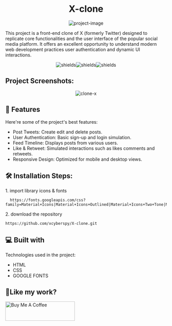 <h1 align="center" id="title">X-clone</h1>

<p align="center"><img src="https://socialify.git.ci/xcyberspy/X-clone/image?forks=1&amp;issues=1&amp;language=1&amp;name=1&amp;owner=1&amp;pattern=Diagonal%20Stripes&amp;pulls=1&amp;stargazers=1&amp;theme=Auto" alt="project-image"></p>

<p id="description">This project is a front-end clone of X (formerly Twitter) designed to replicate core functionalities and the user interface of the popular social media platform. It offers an excellent opportunity to understand modern web development practices user authentication and dynamic UI interactions.</p>

<p align="center"><img src="https://img.shields.io/badge/html5-%23E34F26.svg?style=for-the-badge&amp;logo=html5&amp;logoColor=white" alt="shields"><img src="https://img.shields.io/badge/css3-%231572B6.svg?style=for-the-badge&amp;logo=css3&amp;logoColor=white" alt="shields"><img src="https://img.shields.io/badge/X-%23000000.svg?style=for-the-badge&amp;logo=X&amp;logoColor=white" alt="shields"></p>



<h2>Project Screenshots:</h2>

<p align="center"  href="https://ibb.co/6FtgG4P"><img src="https://i.ibb.co/HqPnRrz/clone-x.png" alt="clone-x" border="0"></p>


  
  
<h2>🧐 Features</h2>

Here're some of the project's best features:

*   Post Tweets: Create edit and delete posts.
*   User Authentication: Basic sign-up and login simulation.
*   Feed Timeline: Displays posts from various users.
*   Like & Retweet: Simulated interactions such as likes comments and retweets.
*   Responsive Design: Optimized for mobile and desktop views.

<h2>🛠️ Installation Steps:</h2>

<p>1. import library icons & fonts</p>

```
  https://fonts.googleapis.com/css?family=Material+Icons|Material+Icons+Outlined|Material+Icons+Two+Tone|Material+Icons+Round|Material+Icons+Sharp
```

<p>2. download the repository</p>

```
https://github.com/xcyberspy/X-clone.git
```

  
  
<h2>💻 Built with</h2>

Technologies used in the project:

*   HTML
*   CSS
*   GOOGLE FONTS

<h2>💖Like my work?</h2>

<p><a href="https://www.buymeacoffee.com/xcyberspy" target="_blank"><img src="https://cdn.buymeacoffee.com/buttons/v2/default-yellow.png" alt="Buy Me A Coffee" style="height: 60px !important;width: 217px !important;"></a></p>
